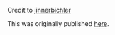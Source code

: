 Credit to [jinnerbichler](https://github.com/jinnerbichler)

This was originally published [here](https://github.com/jinnerbichler/blog/tree/master/keycloak_4_spring_boot_2).
